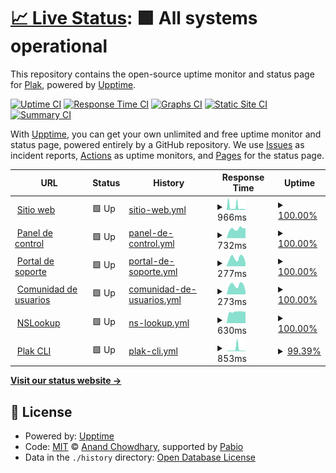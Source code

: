 # [📈 Live Status](https://status.plak.io): <!--live status--> **🟩 All systems operational**

This repository contains the open-source uptime monitor and status page for [Plak](https://plak.io), powered by [Upptime](https://github.com/upptime/upptime).

[![Uptime CI](https://github.com/plakio/uptime/workflows/Uptime%20CI/badge.svg)](https://github.com/plakio/uptime/actions?query=workflow%3A%22Uptime+CI%22)
[![Response Time CI](https://github.com/plakio/uptime/workflows/Response%20Time%20CI/badge.svg)](https://github.com/plakio/uptime/actions?query=workflow%3A%22Response+Time+CI%22)
[![Graphs CI](https://github.com/plakio/uptime/workflows/Graphs%20CI/badge.svg)](https://github.com/plakio/uptime/actions?query=workflow%3A%22Graphs+CI%22)
[![Static Site CI](https://github.com/plakio/uptime/workflows/Static%20Site%20CI/badge.svg)](https://github.com/plakio/uptime/actions?query=workflow%3A%22Static+Site+CI%22)
[![Summary CI](https://github.com/plakio/uptime/workflows/Summary%20CI/badge.svg)](https://github.com/plakio/uptime/actions?query=workflow%3A%22Summary+CI%22)

With [Upptime](https://upptime.js.org), you can get your own unlimited and free uptime monitor and status page, powered entirely by a GitHub repository. We use [Issues](https://github.com/plakio/uptime/issues) as incident reports, [Actions](https://github.com/plakio/uptime/actions) as uptime monitors, and [Pages](https://status.plak.io) for the status page.

<!--start: status pages-->
<!-- This summary is generated by Upptime (https://github.com/upptime/upptime) -->
<!-- Do not edit this manually, your changes will be overwritten -->
<!-- prettier-ignore -->
| URL | Status | History | Response Time | Uptime |
| --- | ------ | ------- | ------------- | ------ |
| <img alt="" src="https://raw.githubusercontent.com/plakio/uptime/master/assets/plak-icon.svg" height="13"> [Sitio web](https://plak.io/) | 🟩 Up | [sitio-web.yml](https://github.com/plakio/status/commits/HEAD/history/sitio-web.yml) | <details><summary><img alt="Response time graph" src="./graphs/sitio-web/response-time-week.png" height="20"> 966ms</summary><br><a href="https://status.plak.io/history/sitio-web"><img alt="Response time 359" src="https://img.shields.io/endpoint?url=https%3A%2F%2Fraw.githubusercontent.com%2Fplakio%2Fstatus%2FHEAD%2Fapi%2Fsitio-web%2Fresponse-time.json"></a><br><a href="https://status.plak.io/history/sitio-web"><img alt="24-hour response time 132" src="https://img.shields.io/endpoint?url=https%3A%2F%2Fraw.githubusercontent.com%2Fplakio%2Fstatus%2FHEAD%2Fapi%2Fsitio-web%2Fresponse-time-day.json"></a><br><a href="https://status.plak.io/history/sitio-web"><img alt="7-day response time 966" src="https://img.shields.io/endpoint?url=https%3A%2F%2Fraw.githubusercontent.com%2Fplakio%2Fstatus%2FHEAD%2Fapi%2Fsitio-web%2Fresponse-time-week.json"></a><br><a href="https://status.plak.io/history/sitio-web"><img alt="30-day response time 769" src="https://img.shields.io/endpoint?url=https%3A%2F%2Fraw.githubusercontent.com%2Fplakio%2Fstatus%2FHEAD%2Fapi%2Fsitio-web%2Fresponse-time-month.json"></a><br><a href="https://status.plak.io/history/sitio-web"><img alt="1-year response time 359" src="https://img.shields.io/endpoint?url=https%3A%2F%2Fraw.githubusercontent.com%2Fplakio%2Fstatus%2FHEAD%2Fapi%2Fsitio-web%2Fresponse-time-year.json"></a></details> | <details><summary><a href="https://status.plak.io/history/sitio-web">100.00%</a></summary><a href="https://status.plak.io/history/sitio-web"><img alt="All-time uptime 100.00%" src="https://img.shields.io/endpoint?url=https%3A%2F%2Fraw.githubusercontent.com%2Fplakio%2Fstatus%2FHEAD%2Fapi%2Fsitio-web%2Fuptime.json"></a><br><a href="https://status.plak.io/history/sitio-web"><img alt="24-hour uptime 100.00%" src="https://img.shields.io/endpoint?url=https%3A%2F%2Fraw.githubusercontent.com%2Fplakio%2Fstatus%2FHEAD%2Fapi%2Fsitio-web%2Fuptime-day.json"></a><br><a href="https://status.plak.io/history/sitio-web"><img alt="7-day uptime 100.00%" src="https://img.shields.io/endpoint?url=https%3A%2F%2Fraw.githubusercontent.com%2Fplakio%2Fstatus%2FHEAD%2Fapi%2Fsitio-web%2Fuptime-week.json"></a><br><a href="https://status.plak.io/history/sitio-web"><img alt="30-day uptime 100.00%" src="https://img.shields.io/endpoint?url=https%3A%2F%2Fraw.githubusercontent.com%2Fplakio%2Fstatus%2FHEAD%2Fapi%2Fsitio-web%2Fuptime-month.json"></a><br><a href="https://status.plak.io/history/sitio-web"><img alt="1-year uptime 100.00%" src="https://img.shields.io/endpoint?url=https%3A%2F%2Fraw.githubusercontent.com%2Fplakio%2Fstatus%2FHEAD%2Fapi%2Fsitio-web%2Fuptime-year.json"></a></details>
| <img alt="" src="https://raw.githubusercontent.com/plakio/uptime/master/assets/plak-icon.svg" height="13"> [Panel de control](https://cloud.plak.io/login) | 🟩 Up | [panel-de-control.yml](https://github.com/plakio/status/commits/HEAD/history/panel-de-control.yml) | <details><summary><img alt="Response time graph" src="./graphs/panel-de-control/response-time-week.png" height="20"> 732ms</summary><br><a href="https://status.plak.io/history/panel-de-control"><img alt="Response time 738" src="https://img.shields.io/endpoint?url=https%3A%2F%2Fraw.githubusercontent.com%2Fplakio%2Fstatus%2FHEAD%2Fapi%2Fpanel-de-control%2Fresponse-time.json"></a><br><a href="https://status.plak.io/history/panel-de-control"><img alt="24-hour response time 788" src="https://img.shields.io/endpoint?url=https%3A%2F%2Fraw.githubusercontent.com%2Fplakio%2Fstatus%2FHEAD%2Fapi%2Fpanel-de-control%2Fresponse-time-day.json"></a><br><a href="https://status.plak.io/history/panel-de-control"><img alt="7-day response time 732" src="https://img.shields.io/endpoint?url=https%3A%2F%2Fraw.githubusercontent.com%2Fplakio%2Fstatus%2FHEAD%2Fapi%2Fpanel-de-control%2Fresponse-time-week.json"></a><br><a href="https://status.plak.io/history/panel-de-control"><img alt="30-day response time 795" src="https://img.shields.io/endpoint?url=https%3A%2F%2Fraw.githubusercontent.com%2Fplakio%2Fstatus%2FHEAD%2Fapi%2Fpanel-de-control%2Fresponse-time-month.json"></a><br><a href="https://status.plak.io/history/panel-de-control"><img alt="1-year response time 738" src="https://img.shields.io/endpoint?url=https%3A%2F%2Fraw.githubusercontent.com%2Fplakio%2Fstatus%2FHEAD%2Fapi%2Fpanel-de-control%2Fresponse-time-year.json"></a></details> | <details><summary><a href="https://status.plak.io/history/panel-de-control">100.00%</a></summary><a href="https://status.plak.io/history/panel-de-control"><img alt="All-time uptime 100.00%" src="https://img.shields.io/endpoint?url=https%3A%2F%2Fraw.githubusercontent.com%2Fplakio%2Fstatus%2FHEAD%2Fapi%2Fpanel-de-control%2Fuptime.json"></a><br><a href="https://status.plak.io/history/panel-de-control"><img alt="24-hour uptime 100.00%" src="https://img.shields.io/endpoint?url=https%3A%2F%2Fraw.githubusercontent.com%2Fplakio%2Fstatus%2FHEAD%2Fapi%2Fpanel-de-control%2Fuptime-day.json"></a><br><a href="https://status.plak.io/history/panel-de-control"><img alt="7-day uptime 100.00%" src="https://img.shields.io/endpoint?url=https%3A%2F%2Fraw.githubusercontent.com%2Fplakio%2Fstatus%2FHEAD%2Fapi%2Fpanel-de-control%2Fuptime-week.json"></a><br><a href="https://status.plak.io/history/panel-de-control"><img alt="30-day uptime 100.00%" src="https://img.shields.io/endpoint?url=https%3A%2F%2Fraw.githubusercontent.com%2Fplakio%2Fstatus%2FHEAD%2Fapi%2Fpanel-de-control%2Fuptime-month.json"></a><br><a href="https://status.plak.io/history/panel-de-control"><img alt="1-year uptime 100.00%" src="https://img.shields.io/endpoint?url=https%3A%2F%2Fraw.githubusercontent.com%2Fplakio%2Fstatus%2FHEAD%2Fapi%2Fpanel-de-control%2Fuptime-year.json"></a></details>
| <img alt="" src="https://raw.githubusercontent.com/plakio/uptime/master/assets/plak-icon.svg" height="13"> [Portal de soporte](https://soporte.plak.io/) | 🟩 Up | [portal-de-soporte.yml](https://github.com/plakio/status/commits/HEAD/history/portal-de-soporte.yml) | <details><summary><img alt="Response time graph" src="./graphs/portal-de-soporte/response-time-week.png" height="20"> 277ms</summary><br><a href="https://status.plak.io/history/portal-de-soporte"><img alt="Response time 338" src="https://img.shields.io/endpoint?url=https%3A%2F%2Fraw.githubusercontent.com%2Fplakio%2Fstatus%2FHEAD%2Fapi%2Fportal-de-soporte%2Fresponse-time.json"></a><br><a href="https://status.plak.io/history/portal-de-soporte"><img alt="24-hour response time 117" src="https://img.shields.io/endpoint?url=https%3A%2F%2Fraw.githubusercontent.com%2Fplakio%2Fstatus%2FHEAD%2Fapi%2Fportal-de-soporte%2Fresponse-time-day.json"></a><br><a href="https://status.plak.io/history/portal-de-soporte"><img alt="7-day response time 277" src="https://img.shields.io/endpoint?url=https%3A%2F%2Fraw.githubusercontent.com%2Fplakio%2Fstatus%2FHEAD%2Fapi%2Fportal-de-soporte%2Fresponse-time-week.json"></a><br><a href="https://status.plak.io/history/portal-de-soporte"><img alt="30-day response time 364" src="https://img.shields.io/endpoint?url=https%3A%2F%2Fraw.githubusercontent.com%2Fplakio%2Fstatus%2FHEAD%2Fapi%2Fportal-de-soporte%2Fresponse-time-month.json"></a><br><a href="https://status.plak.io/history/portal-de-soporte"><img alt="1-year response time 338" src="https://img.shields.io/endpoint?url=https%3A%2F%2Fraw.githubusercontent.com%2Fplakio%2Fstatus%2FHEAD%2Fapi%2Fportal-de-soporte%2Fresponse-time-year.json"></a></details> | <details><summary><a href="https://status.plak.io/history/portal-de-soporte">100.00%</a></summary><a href="https://status.plak.io/history/portal-de-soporte"><img alt="All-time uptime 100.00%" src="https://img.shields.io/endpoint?url=https%3A%2F%2Fraw.githubusercontent.com%2Fplakio%2Fstatus%2FHEAD%2Fapi%2Fportal-de-soporte%2Fuptime.json"></a><br><a href="https://status.plak.io/history/portal-de-soporte"><img alt="24-hour uptime 100.00%" src="https://img.shields.io/endpoint?url=https%3A%2F%2Fraw.githubusercontent.com%2Fplakio%2Fstatus%2FHEAD%2Fapi%2Fportal-de-soporte%2Fuptime-day.json"></a><br><a href="https://status.plak.io/history/portal-de-soporte"><img alt="7-day uptime 100.00%" src="https://img.shields.io/endpoint?url=https%3A%2F%2Fraw.githubusercontent.com%2Fplakio%2Fstatus%2FHEAD%2Fapi%2Fportal-de-soporte%2Fuptime-week.json"></a><br><a href="https://status.plak.io/history/portal-de-soporte"><img alt="30-day uptime 100.00%" src="https://img.shields.io/endpoint?url=https%3A%2F%2Fraw.githubusercontent.com%2Fplakio%2Fstatus%2FHEAD%2Fapi%2Fportal-de-soporte%2Fuptime-month.json"></a><br><a href="https://status.plak.io/history/portal-de-soporte"><img alt="1-year uptime 100.00%" src="https://img.shields.io/endpoint?url=https%3A%2F%2Fraw.githubusercontent.com%2Fplakio%2Fstatus%2FHEAD%2Fapi%2Fportal-de-soporte%2Fuptime-year.json"></a></details>
| <img alt="" src="https://raw.githubusercontent.com/plakio/uptime/master/assets/plak-icon.svg" height="13"> [Comunidad de usuarios](https://comunidad.plak.io/) | 🟩 Up | [comunidad-de-usuarios.yml](https://github.com/plakio/status/commits/HEAD/history/comunidad-de-usuarios.yml) | <details><summary><img alt="Response time graph" src="./graphs/comunidad-de-usuarios/response-time-week.png" height="20"> 273ms</summary><br><a href="https://status.plak.io/history/comunidad-de-usuarios"><img alt="Response time 287" src="https://img.shields.io/endpoint?url=https%3A%2F%2Fraw.githubusercontent.com%2Fplakio%2Fstatus%2FHEAD%2Fapi%2Fcomunidad-de-usuarios%2Fresponse-time.json"></a><br><a href="https://status.plak.io/history/comunidad-de-usuarios"><img alt="24-hour response time 94" src="https://img.shields.io/endpoint?url=https%3A%2F%2Fraw.githubusercontent.com%2Fplakio%2Fstatus%2FHEAD%2Fapi%2Fcomunidad-de-usuarios%2Fresponse-time-day.json"></a><br><a href="https://status.plak.io/history/comunidad-de-usuarios"><img alt="7-day response time 273" src="https://img.shields.io/endpoint?url=https%3A%2F%2Fraw.githubusercontent.com%2Fplakio%2Fstatus%2FHEAD%2Fapi%2Fcomunidad-de-usuarios%2Fresponse-time-week.json"></a><br><a href="https://status.plak.io/history/comunidad-de-usuarios"><img alt="30-day response time 309" src="https://img.shields.io/endpoint?url=https%3A%2F%2Fraw.githubusercontent.com%2Fplakio%2Fstatus%2FHEAD%2Fapi%2Fcomunidad-de-usuarios%2Fresponse-time-month.json"></a><br><a href="https://status.plak.io/history/comunidad-de-usuarios"><img alt="1-year response time 287" src="https://img.shields.io/endpoint?url=https%3A%2F%2Fraw.githubusercontent.com%2Fplakio%2Fstatus%2FHEAD%2Fapi%2Fcomunidad-de-usuarios%2Fresponse-time-year.json"></a></details> | <details><summary><a href="https://status.plak.io/history/comunidad-de-usuarios">100.00%</a></summary><a href="https://status.plak.io/history/comunidad-de-usuarios"><img alt="All-time uptime 100.00%" src="https://img.shields.io/endpoint?url=https%3A%2F%2Fraw.githubusercontent.com%2Fplakio%2Fstatus%2FHEAD%2Fapi%2Fcomunidad-de-usuarios%2Fuptime.json"></a><br><a href="https://status.plak.io/history/comunidad-de-usuarios"><img alt="24-hour uptime 100.00%" src="https://img.shields.io/endpoint?url=https%3A%2F%2Fraw.githubusercontent.com%2Fplakio%2Fstatus%2FHEAD%2Fapi%2Fcomunidad-de-usuarios%2Fuptime-day.json"></a><br><a href="https://status.plak.io/history/comunidad-de-usuarios"><img alt="7-day uptime 100.00%" src="https://img.shields.io/endpoint?url=https%3A%2F%2Fraw.githubusercontent.com%2Fplakio%2Fstatus%2FHEAD%2Fapi%2Fcomunidad-de-usuarios%2Fuptime-week.json"></a><br><a href="https://status.plak.io/history/comunidad-de-usuarios"><img alt="30-day uptime 100.00%" src="https://img.shields.io/endpoint?url=https%3A%2F%2Fraw.githubusercontent.com%2Fplakio%2Fstatus%2FHEAD%2Fapi%2Fcomunidad-de-usuarios%2Fuptime-month.json"></a><br><a href="https://status.plak.io/history/comunidad-de-usuarios"><img alt="1-year uptime 100.00%" src="https://img.shields.io/endpoint?url=https%3A%2F%2Fraw.githubusercontent.com%2Fplakio%2Fstatus%2FHEAD%2Fapi%2Fcomunidad-de-usuarios%2Fuptime-year.json"></a></details>
| <img alt="" src="https://raw.githubusercontent.com/plakio/uptime/master/assets/plak-icon.svg" height="13"> [NSLookup](https://lookup.plak.io/) | 🟩 Up | [ns-lookup.yml](https://github.com/plakio/status/commits/HEAD/history/ns-lookup.yml) | <details><summary><img alt="Response time graph" src="./graphs/ns-lookup/response-time-week.png" height="20"> 630ms</summary><br><a href="https://status.plak.io/history/ns-lookup"><img alt="Response time 605" src="https://img.shields.io/endpoint?url=https%3A%2F%2Fraw.githubusercontent.com%2Fplakio%2Fstatus%2FHEAD%2Fapi%2Fns-lookup%2Fresponse-time.json"></a><br><a href="https://status.plak.io/history/ns-lookup"><img alt="24-hour response time 636" src="https://img.shields.io/endpoint?url=https%3A%2F%2Fraw.githubusercontent.com%2Fplakio%2Fstatus%2FHEAD%2Fapi%2Fns-lookup%2Fresponse-time-day.json"></a><br><a href="https://status.plak.io/history/ns-lookup"><img alt="7-day response time 630" src="https://img.shields.io/endpoint?url=https%3A%2F%2Fraw.githubusercontent.com%2Fplakio%2Fstatus%2FHEAD%2Fapi%2Fns-lookup%2Fresponse-time-week.json"></a><br><a href="https://status.plak.io/history/ns-lookup"><img alt="30-day response time 629" src="https://img.shields.io/endpoint?url=https%3A%2F%2Fraw.githubusercontent.com%2Fplakio%2Fstatus%2FHEAD%2Fapi%2Fns-lookup%2Fresponse-time-month.json"></a><br><a href="https://status.plak.io/history/ns-lookup"><img alt="1-year response time 605" src="https://img.shields.io/endpoint?url=https%3A%2F%2Fraw.githubusercontent.com%2Fplakio%2Fstatus%2FHEAD%2Fapi%2Fns-lookup%2Fresponse-time-year.json"></a></details> | <details><summary><a href="https://status.plak.io/history/ns-lookup">100.00%</a></summary><a href="https://status.plak.io/history/ns-lookup"><img alt="All-time uptime 100.00%" src="https://img.shields.io/endpoint?url=https%3A%2F%2Fraw.githubusercontent.com%2Fplakio%2Fstatus%2FHEAD%2Fapi%2Fns-lookup%2Fuptime.json"></a><br><a href="https://status.plak.io/history/ns-lookup"><img alt="24-hour uptime 100.00%" src="https://img.shields.io/endpoint?url=https%3A%2F%2Fraw.githubusercontent.com%2Fplakio%2Fstatus%2FHEAD%2Fapi%2Fns-lookup%2Fuptime-day.json"></a><br><a href="https://status.plak.io/history/ns-lookup"><img alt="7-day uptime 100.00%" src="https://img.shields.io/endpoint?url=https%3A%2F%2Fraw.githubusercontent.com%2Fplakio%2Fstatus%2FHEAD%2Fapi%2Fns-lookup%2Fuptime-week.json"></a><br><a href="https://status.plak.io/history/ns-lookup"><img alt="30-day uptime 100.00%" src="https://img.shields.io/endpoint?url=https%3A%2F%2Fraw.githubusercontent.com%2Fplakio%2Fstatus%2FHEAD%2Fapi%2Fns-lookup%2Fuptime-month.json"></a><br><a href="https://status.plak.io/history/ns-lookup"><img alt="1-year uptime 100.00%" src="https://img.shields.io/endpoint?url=https%3A%2F%2Fraw.githubusercontent.com%2Fplakio%2Fstatus%2FHEAD%2Fapi%2Fns-lookup%2Fuptime-year.json"></a></details>
| <img alt="" src="https://raw.githubusercontent.com/plakio/uptime/master/assets/plakcli-icon.svg" height="13"> [Plak CLI](https://plak.sh/) | 🟩 Up | [plak-cli.yml](https://github.com/plakio/status/commits/HEAD/history/plak-cli.yml) | <details><summary><img alt="Response time graph" src="./graphs/plak-cli/response-time-week.png" height="20"> 853ms</summary><br><a href="https://status.plak.io/history/plak-cli"><img alt="Response time 358" src="https://img.shields.io/endpoint?url=https%3A%2F%2Fraw.githubusercontent.com%2Fplakio%2Fstatus%2FHEAD%2Fapi%2Fplak-cli%2Fresponse-time.json"></a><br><a href="https://status.plak.io/history/plak-cli"><img alt="24-hour response time 193" src="https://img.shields.io/endpoint?url=https%3A%2F%2Fraw.githubusercontent.com%2Fplakio%2Fstatus%2FHEAD%2Fapi%2Fplak-cli%2Fresponse-time-day.json"></a><br><a href="https://status.plak.io/history/plak-cli"><img alt="7-day response time 853" src="https://img.shields.io/endpoint?url=https%3A%2F%2Fraw.githubusercontent.com%2Fplakio%2Fstatus%2FHEAD%2Fapi%2Fplak-cli%2Fresponse-time-week.json"></a><br><a href="https://status.plak.io/history/plak-cli"><img alt="30-day response time 685" src="https://img.shields.io/endpoint?url=https%3A%2F%2Fraw.githubusercontent.com%2Fplakio%2Fstatus%2FHEAD%2Fapi%2Fplak-cli%2Fresponse-time-month.json"></a><br><a href="https://status.plak.io/history/plak-cli"><img alt="1-year response time 358" src="https://img.shields.io/endpoint?url=https%3A%2F%2Fraw.githubusercontent.com%2Fplakio%2Fstatus%2FHEAD%2Fapi%2Fplak-cli%2Fresponse-time-year.json"></a></details> | <details><summary><a href="https://status.plak.io/history/plak-cli">99.39%</a></summary><a href="https://status.plak.io/history/plak-cli"><img alt="All-time uptime 99.98%" src="https://img.shields.io/endpoint?url=https%3A%2F%2Fraw.githubusercontent.com%2Fplakio%2Fstatus%2FHEAD%2Fapi%2Fplak-cli%2Fuptime.json"></a><br><a href="https://status.plak.io/history/plak-cli"><img alt="24-hour uptime 100.00%" src="https://img.shields.io/endpoint?url=https%3A%2F%2Fraw.githubusercontent.com%2Fplakio%2Fstatus%2FHEAD%2Fapi%2Fplak-cli%2Fuptime-day.json"></a><br><a href="https://status.plak.io/history/plak-cli"><img alt="7-day uptime 99.39%" src="https://img.shields.io/endpoint?url=https%3A%2F%2Fraw.githubusercontent.com%2Fplakio%2Fstatus%2FHEAD%2Fapi%2Fplak-cli%2Fuptime-week.json"></a><br><a href="https://status.plak.io/history/plak-cli"><img alt="30-day uptime 99.86%" src="https://img.shields.io/endpoint?url=https%3A%2F%2Fraw.githubusercontent.com%2Fplakio%2Fstatus%2FHEAD%2Fapi%2Fplak-cli%2Fuptime-month.json"></a><br><a href="https://status.plak.io/history/plak-cli"><img alt="1-year uptime 99.98%" src="https://img.shields.io/endpoint?url=https%3A%2F%2Fraw.githubusercontent.com%2Fplakio%2Fstatus%2FHEAD%2Fapi%2Fplak-cli%2Fuptime-year.json"></a></details>

<!--end: status pages-->

[**Visit our status website →**](https://status.plak.io)

## 📄 License

- Powered by: [Upptime](https://github.com/upptime/upptime)
- Code: [MIT](./LICENSE) © [Anand Chowdhary](https://anandchowdhary.com), supported by [Pabio](https://pabio.com)
- Data in the `./history` directory: [Open Database License](https://opendatacommons.org/licenses/odbl/1-0/)
